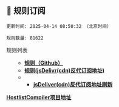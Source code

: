 <h2 id="a">🎯 规则订阅</h2>

```
更新时间: 2025-04-14 08:50:32 （北京时间） 

规则数量: 81622 
``` 
<summary>规则列表</summary>
<ul>
  
- **[规则（Github）](https://raw.githubusercontent.com/EGMfoxl/AD-blocker-adgh/refs/heads/main/rules.txt)**
- **[规则(jsDelivr(cdn)反代订阅地址)](https://cdn.jsdelivr.net/gh/EGMfoxl/AD-blocker-adgh@main/rules.txt)**
- - **[jsDeliver(cdn)反代订阅地址刷新](https://purge.jsdelivr.net/gh/EGMfoxl/AD-blocker-adgh@main/rules.txt)**
</ul>

**[HostlistCompiler项目地址](https://github.com/AdguardTeam/HostlistCompiler)**
